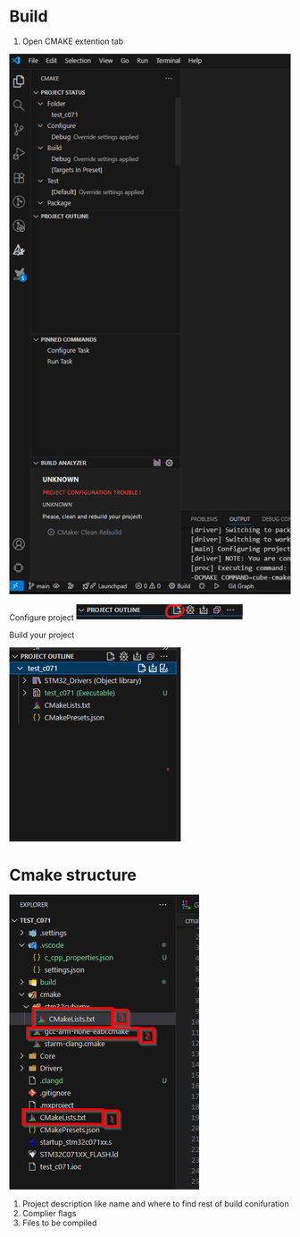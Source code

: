 # Build

1. Open CMAKE extention tab

![alt text](./img/007.png)

Configure project
![alt text](./img/010.png)

<!-- When project was discovered by STM32Cube the Cmake addon will not catch change of this operation. So it will not show any project. 

You can open/close project. Or use CTRL+SHIFT+P and run `CMake: Reset CMake Tools Extention State` 

![alt text](./img/008.png) -->


Build your project

![alt text](./img/009.png)


# Cmake structure

![alt text](./img/011.png)

1. Project description like name and where to find rest of build conifuration
2. Complier flags
3. Files to be compiled